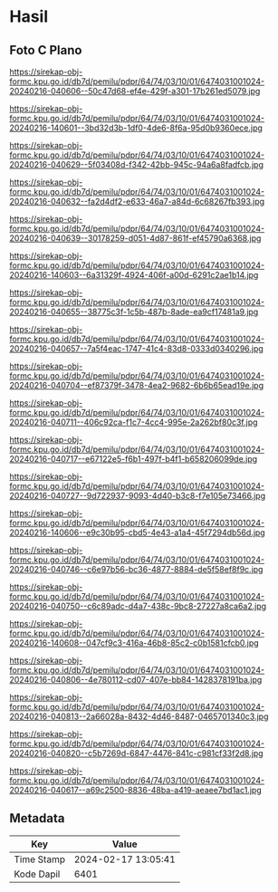 # Hasil

## Foto C Plano

https://sirekap-obj-formc.kpu.go.id/db7d/pemilu/pdpr/64/74/03/10/01/6474031001024-20240216-040606--50c47d68-ef4e-429f-a301-17b261ed5079.jpg

https://sirekap-obj-formc.kpu.go.id/db7d/pemilu/pdpr/64/74/03/10/01/6474031001024-20240216-140601--3bd32d3b-1df0-4de6-8f6a-95d0b9360ece.jpg

https://sirekap-obj-formc.kpu.go.id/db7d/pemilu/pdpr/64/74/03/10/01/6474031001024-20240216-040629--5f03408d-f342-42bb-945c-94a6a8fadfcb.jpg

https://sirekap-obj-formc.kpu.go.id/db7d/pemilu/pdpr/64/74/03/10/01/6474031001024-20240216-040632--fa2d4df2-e633-46a7-a84d-6c68267fb393.jpg

https://sirekap-obj-formc.kpu.go.id/db7d/pemilu/pdpr/64/74/03/10/01/6474031001024-20240216-040639--30178259-d051-4d87-861f-ef45790a6368.jpg

https://sirekap-obj-formc.kpu.go.id/db7d/pemilu/pdpr/64/74/03/10/01/6474031001024-20240216-140603--6a31329f-4924-406f-a00d-6291c2ae1b14.jpg

https://sirekap-obj-formc.kpu.go.id/db7d/pemilu/pdpr/64/74/03/10/01/6474031001024-20240216-040655--38775c3f-1c5b-487b-8ade-ea9cf17481a9.jpg

https://sirekap-obj-formc.kpu.go.id/db7d/pemilu/pdpr/64/74/03/10/01/6474031001024-20240216-040657--7a5f4eac-1747-41c4-83d8-0333d0340296.jpg

https://sirekap-obj-formc.kpu.go.id/db7d/pemilu/pdpr/64/74/03/10/01/6474031001024-20240216-040704--ef87379f-3478-4ea2-9682-6b6b65ead19e.jpg

https://sirekap-obj-formc.kpu.go.id/db7d/pemilu/pdpr/64/74/03/10/01/6474031001024-20240216-040711--406c92ca-f1c7-4cc4-995e-2a262bf80c3f.jpg

https://sirekap-obj-formc.kpu.go.id/db7d/pemilu/pdpr/64/74/03/10/01/6474031001024-20240216-040717--e67122e5-f6b1-497f-b4f1-b658206099de.jpg

https://sirekap-obj-formc.kpu.go.id/db7d/pemilu/pdpr/64/74/03/10/01/6474031001024-20240216-040727--9d722937-9093-4d40-b3c8-f7e105e73466.jpg

https://sirekap-obj-formc.kpu.go.id/db7d/pemilu/pdpr/64/74/03/10/01/6474031001024-20240216-140606--e9c30b95-cbd5-4e43-a1a4-45f7294db56d.jpg

https://sirekap-obj-formc.kpu.go.id/db7d/pemilu/pdpr/64/74/03/10/01/6474031001024-20240216-040746--c6e97b56-bc36-4877-8884-de5f58ef8f9c.jpg

https://sirekap-obj-formc.kpu.go.id/db7d/pemilu/pdpr/64/74/03/10/01/6474031001024-20240216-040750--c6c89adc-d4a7-438c-9bc8-27227a8ca6a2.jpg

https://sirekap-obj-formc.kpu.go.id/db7d/pemilu/pdpr/64/74/03/10/01/6474031001024-20240216-140608--047cf9c3-416a-46b8-85c2-c0b1581cfcb0.jpg

https://sirekap-obj-formc.kpu.go.id/db7d/pemilu/pdpr/64/74/03/10/01/6474031001024-20240216-040806--4e780112-cd07-407e-bb84-1428378191ba.jpg

https://sirekap-obj-formc.kpu.go.id/db7d/pemilu/pdpr/64/74/03/10/01/6474031001024-20240216-040813--2a66028a-8432-4d46-8487-0465701340c3.jpg

https://sirekap-obj-formc.kpu.go.id/db7d/pemilu/pdpr/64/74/03/10/01/6474031001024-20240216-040820--c5b7269d-6847-4476-841c-c981cf33f2d8.jpg

https://sirekap-obj-formc.kpu.go.id/db7d/pemilu/pdpr/64/74/03/10/01/6474031001024-20240216-040617--a69c2500-8836-48ba-a419-aeaee7bd1ac1.jpg


## Metadata

| Key        | Value               |
| ---------- | ------------------- |
| Time Stamp | 2024-02-17 13:05:41 |
| Kode Dapil | 6401                |



